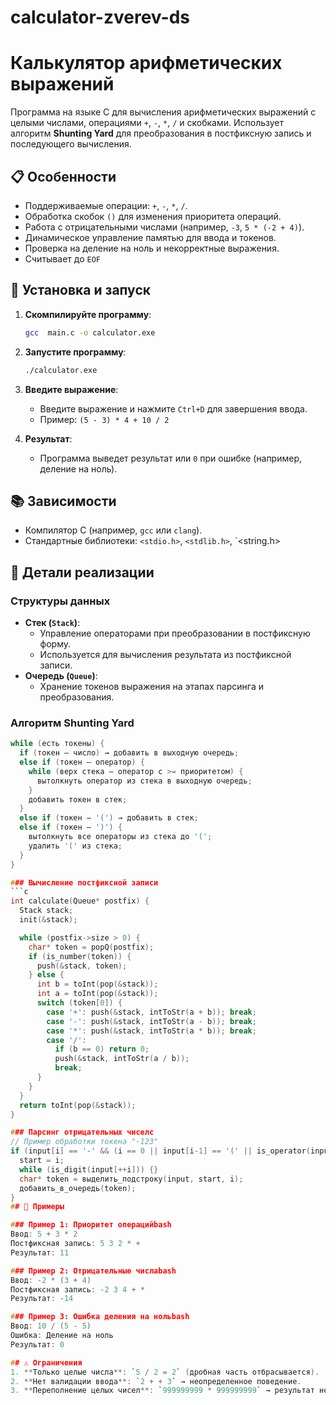 # calculator-zverev-ds
# Калькулятор арифметических выражений

Программа на языке C для вычисления арифметических выражений с целыми числами, операциями `+`, `-`, `*`, `/` и скобками. Использует алгоритм **Shunting Yard** для преобразования в постфиксную запись и последующего вычисления.

## 📋 Особенности
- Поддерживаемые операции: `+`, `-`, `*`, `/`.
- Обработка скобок `()` для изменения приоритета операций.
- Работа с отрицательными числами (например, `-3`, `5 * (-2 + 4)`).
- Динамическое управление памятью для ввода и токенов.
- Проверка на деление на ноль и некорректные выражения.
- Считывает до `EOF`

## 🚀 Установка и запуск
1. **Скомпилируйте программу**:
   ```bash
   gcc  main.c -o calculator.exe
   
2. **Запустите программу**:
   ```bash
   ./calculator.exe
   
3. **Введите выражение**:
   - Введите выражение и нажмите `Ctrl+D`  для завершения ввода.
   - Пример: `(5 - 3) * 4 + 10 / 2`

4. **Результат**:
   - Программа выведет результат или `0` при ошибке (например, деление на ноль).

## 📚 Зависимости
- Компилятор C (например, `gcc` или `clang`).
- Стандартные библиотеки: `<stdio.h>`, `<stdlib.h>`, `<string.h>

## 🔧 Детали реализации

### Структуры данных
- **Стек (`Stack`)**:
  - Управление операторами при преобразовании в постфиксную форму.
  - Используется для вычисления результата из постфиксной записи.
- **Очередь (`Queue`)**:
  - Хранение токенов выражения на этапах парсинга и преобразования.

### Алгоритм Shunting Yard
```c
while (есть токены) {
  if (токен — число) → добавить в выходную очередь;
  else if (токен — оператор) {
    while (верх стека — оператор с >= приоритетом) {
      вытолкнуть оператор из стека в выходную очередь;
    }
    добавить токен в стек;
  }
  else if (токен — '(') → добавить в стек;
  else if (токен — ')') {
    вытолкнуть все операторы из стека до '(';
    удалить '(' из стека;
  }
}

### Вычисление постфиксной записи
```c
int calculate(Queue* postfix) {
  Stack stack;
  init(&stack);

  while (postfix->size > 0) {
    char* token = popQ(postfix);
    if (is_number(token)) {
      push(&stack, token);
    } else {
      int b = toInt(pop(&stack));
      int a = toInt(pop(&stack));
      switch (token[0]) {
        case '+': push(&stack, intToStr(a + b)); break;
        case '-': push(&stack, intToStr(a - b)); break;
        case '*': push(&stack, intToStr(a * b)); break;
        case '/': 
          if (b == 0) return 0;
          push(&stack, intToStr(a / b)); 
          break;
      }
    }
  }
  return toInt(pop(&stack));
}

### Парсинг отрицательных чиселc
// Пример обработки токена "-123"
if (input[i] == '-' && (i == 0 || input[i-1] == '(' || is_operator(input[i-1]))) {
  start = i;
  while (is_digit(input[++i])) {}
  char* token = выделить_подстроку(input, start, i);
  добавить_в_очередь(token);
}
## 📖 Примеры

### Пример 1: Приоритет операцийbash
Ввод: 5 + 3 * 2
Постфиксная запись: 5 3 2 * +
Результат: 11

### Пример 2: Отрицательные числаbash
Ввод: -2 * (3 + 4)
Постфиксная запись: -2 3 4 + *
Результат: -14

### Пример 3: Ошибка деления на нольbash
Ввод: 10 / (5 - 5)
Ошибка: Деление на ноль
Результат: 0

## ⚠️ Ограничения
1. **Только целые числа**: `5 / 2 = 2` (дробная часть отбрасывается).
2. **Нет валидации ввода**: `2 + + 3` → неопределенное поведение.
3. **Переполнение целых чисел**: `999999999 * 999999999` → результат некорректен.
